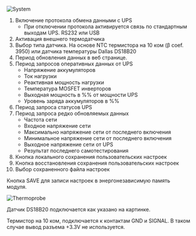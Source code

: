 ![System](https://user-images.githubusercontent.com/36089626/233394935-ebecc1b5-b702-44e4-820f-382692825dc1.png)

1. Включение протокола обмена данными с UPS
    - При отключении протокола активируется связь по стандартным выходам UPS. RS232 или USB
2. Активация внешнего термодатчика
3. Выбор типа датчика. На основе NTC термистора на 10 ком (β coef. 3950) или датчика температуры Dallas DS18B20
4. Период обновления данных в веб странице.
5. Период запросов оперативных данных от UPS
    - Напряжение аккумуляторов
    - Ток нагрузки
    - Реактивная мощность нагрузки
    - Температура MOSFET инверторов
    - Выходная мощность в %% от мощности UPS
    - Уровень заряда аккумуляторов в %%
6. Период запроса статусов UPS
7. Период запроса редко обновляемых данных
    - Частота сети
    - Входное напряжение сети
    - Максимально напряжение сети от последнего включения
    - Минимальное напряжение сети от последнего включения
    - Выходное напряжение сети от UPS
    - Результат последнего самотестирования
8. Кнопка локального сохранения пользовательских настроек
9. Кнопка восстановления сохранения пользовательских настроек
10. Выбор сохраненного файла настроек

Кнопка SAVE для записи настроек в энергонезависимую память модуля.

![Thermoprobe](https://user-images.githubusercontent.com/36089626/233596425-2dd7d895-65a6-4d8a-b1b6-533186b60944.png)

Датчик DS18B20 подключается как указано на картинке.

Термистор на 10 ком, подключается к контактам GND и SIGNAL. В таком случае вывод разъема +3.3V не используется.
